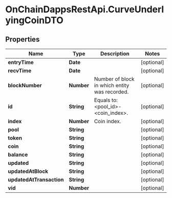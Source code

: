 # OnChainDappsRestApi.CurveUnderlyingCoinDTO

## Properties

Name | Type | Description | Notes
------------ | ------------- | ------------- | -------------
**entryTime** | **Date** |  | [optional] 
**recvTime** | **Date** |  | [optional] 
**blockNumber** | **Number** | Number of block in which entity was recorded. | [optional] 
**id** | **String** | Equals to: &lt;pool_id&gt;-&lt;coin_index&gt;. | [optional] 
**index** | **Number** | Coin index. | [optional] 
**pool** | **String** |  | [optional] 
**token** | **String** |  | [optional] 
**coin** | **String** |  | [optional] 
**balance** | **String** |  | [optional] 
**updated** | **String** |  | [optional] 
**updatedAtBlock** | **String** |  | [optional] 
**updatedAtTransaction** | **String** |  | [optional] 
**vid** | **Number** |  | [optional] 


